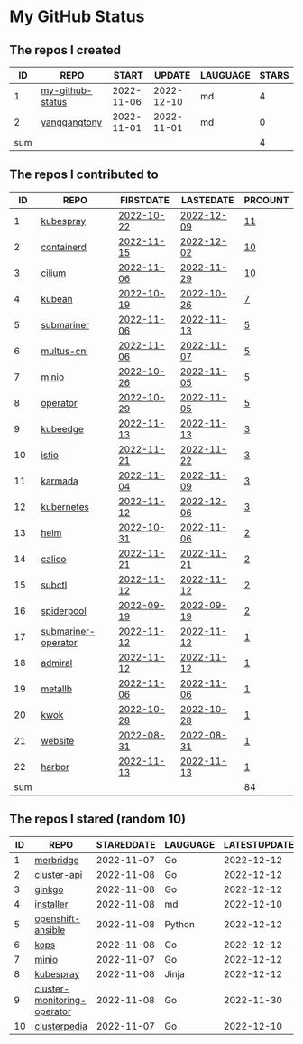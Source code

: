 # My GitHub Status

<!--START_SECTION:my_github-->
## The repos I created
| ID  |                                 REPO                                 |   START    |   UPDATE   | LAUGUAGE | STARS |
|-----|----------------------------------------------------------------------|------------|------------|----------|-------|
|   1 | [my-github-status](https://github.com/yanggangtony/my-github-status) | 2022-11-06 | 2022-12-10 | md       |     4 |
|   2 | [yanggangtony](https://github.com/yanggangtony/yanggangtony)         | 2022-11-01 | 2022-11-01 | md       |     0 |
| sum |                                                                      |            |            |          |     4 |

## The repos I contributed to
| ID  |                                    REPO                                     |                                  FIRSTDATE                                   |                                  LASTEDATE                                   |                                             PRCOUNT                                             |
|-----|-----------------------------------------------------------------------------|------------------------------------------------------------------------------|------------------------------------------------------------------------------|-------------------------------------------------------------------------------------------------|
|   1 | [kubespray](https://github.com/kubernetes-sigs/kubespray)                   | [2022-10-22](https://github.com/kubernetes-sigs/kubespray/pull/9421)         | [2022-12-09](https://github.com/kubernetes-sigs/kubespray/pull/9557)         | [11](https://github.com/kubernetes-sigs/kubespray/pulls?q=is%3Apr+author%3Ayanggangtony)        |
|   2 | [containerd](https://github.com/containerd/containerd)                      | [2022-11-15](https://github.com/containerd/containerd/pull/7670)             | [2022-12-02](https://github.com/containerd/containerd/pull/7748)             | [10](https://github.com/containerd/containerd/pulls?q=is%3Apr+author%3Ayanggangtony)            |
|   3 | [cilium](https://github.com/cilium/cilium)                                  | [2022-11-06](https://github.com/cilium/cilium/pull/22016)                    | [2022-11-29](https://github.com/cilium/cilium/pull/22428)                    | [10](https://github.com/cilium/cilium/pulls?q=is%3Apr+author%3Ayanggangtony)                    |
|   4 | [kubean](https://github.com/kubean-io/kubean)                               | [2022-10-19](https://github.com/kubean-io/kubean/pull/217)                   | [2022-10-26](https://github.com/kubean-io/kubean/pull/247)                   | [7](https://github.com/kubean-io/kubean/pulls?q=is%3Apr+author%3Ayanggangtony)                  |
|   5 | [submariner](https://github.com/submariner-io/submariner)                   | [2022-11-06](https://github.com/submariner-io/submariner/pull/2103)          | [2022-11-13](https://github.com/submariner-io/submariner/pull/2122)          | [5](https://github.com/submariner-io/submariner/pulls?q=is%3Apr+author%3Ayanggangtony)          |
|   6 | [multus-cni](https://github.com/k8snetworkplumbingwg/multus-cni)            | [2022-11-06](https://github.com/k8snetworkplumbingwg/multus-cni/pull/952)    | [2022-11-07](https://github.com/k8snetworkplumbingwg/multus-cni/pull/955)    | [5](https://github.com/k8snetworkplumbingwg/multus-cni/pulls?q=is%3Apr+author%3Ayanggangtony)   |
|   7 | [minio](https://github.com/minio/minio)                                     | [2022-10-26](https://github.com/minio/minio/pull/15949)                      | [2022-11-05](https://github.com/minio/minio/pull/16011)                      | [5](https://github.com/minio/minio/pulls?q=is%3Apr+author%3Ayanggangtony)                       |
|   8 | [operator](https://github.com/minio/operator)                               | [2022-10-29](https://github.com/minio/operator/pull/1329)                    | [2022-11-05](https://github.com/minio/operator/pull/1338)                    | [5](https://github.com/minio/operator/pulls?q=is%3Apr+author%3Ayanggangtony)                    |
|   9 | [kubeedge](https://github.com/kubeedge/kubeedge)                            | [2022-11-13](https://github.com/kubeedge/kubeedge/pull/4406)                 | [2022-11-13](https://github.com/kubeedge/kubeedge/pull/4406)                 | [3](https://github.com/kubeedge/kubeedge/pulls?q=is%3Apr+author%3Ayanggangtony)                 |
|  10 | [istio](https://github.com/istio/istio)                                     | [2022-11-21](https://github.com/istio/istio/pull/42084)                      | [2022-11-22](https://github.com/istio/istio/pull/42103)                      | [3](https://github.com/istio/istio/pulls?q=is%3Apr+author%3Ayanggangtony)                       |
|  11 | [karmada](https://github.com/karmada-io/karmada)                            | [2022-11-04](https://github.com/karmada-io/karmada/pull/2747)                | [2022-11-09](https://github.com/karmada-io/karmada/pull/2763)                | [3](https://github.com/karmada-io/karmada/pulls?q=is%3Apr+author%3Ayanggangtony)                |
|  12 | [kubernetes](https://github.com/kubernetes/kubernetes)                      | [2022-11-12](https://github.com/kubernetes/kubernetes/pull/113868)           | [2022-12-06](https://github.com/kubernetes/kubernetes/pull/114308)           | [3](https://github.com/kubernetes/kubernetes/pulls?q=is%3Apr+author%3Ayanggangtony)             |
|  13 | [helm](https://github.com/helm/helm)                                        | [2022-10-31](https://github.com/helm/helm/pull/11489)                        | [2022-11-06](https://github.com/helm/helm/pull/11514)                        | [2](https://github.com/helm/helm/pulls?q=is%3Apr+author%3Ayanggangtony)                         |
|  14 | [calico](https://github.com/projectcalico/calico)                           | [2022-11-21](https://github.com/projectcalico/calico/pull/7014)              | [2022-11-21](https://github.com/projectcalico/calico/pull/7014)              | [2](https://github.com/projectcalico/calico/pulls?q=is%3Apr+author%3Ayanggangtony)              |
|  15 | [subctl](https://github.com/submariner-io/subctl)                           | [2022-11-12](https://github.com/submariner-io/subctl/pull/376)               | [2022-11-12](https://github.com/submariner-io/subctl/pull/376)               | [2](https://github.com/submariner-io/subctl/pulls?q=is%3Apr+author%3Ayanggangtony)              |
|  16 | [spiderpool](https://github.com/spidernet-io/spiderpool)                    | [2022-09-19](https://github.com/spidernet-io/spiderpool/pull/735)            | [2022-09-19](https://github.com/spidernet-io/spiderpool/pull/735)            | [2](https://github.com/spidernet-io/spiderpool/pulls?q=is%3Apr+author%3Ayanggangtony)           |
|  17 | [submariner-operator](https://github.com/submariner-io/submariner-operator) | [2022-11-12](https://github.com/submariner-io/submariner-operator/pull/2340) | [2022-11-12](https://github.com/submariner-io/submariner-operator/pull/2340) | [1](https://github.com/submariner-io/submariner-operator/pulls?q=is%3Apr+author%3Ayanggangtony) |
|  18 | [admiral](https://github.com/submariner-io/admiral)                         | [2022-11-12](https://github.com/submariner-io/admiral/pull/457)              | [2022-11-12](https://github.com/submariner-io/admiral/pull/457)              | [1](https://github.com/submariner-io/admiral/pulls?q=is%3Apr+author%3Ayanggangtony)             |
|  19 | [metallb](https://github.com/metallb/metallb)                               | [2022-11-06](https://github.com/metallb/metallb/pull/1686)                   | [2022-11-06](https://github.com/metallb/metallb/pull/1686)                   | [1](https://github.com/metallb/metallb/pulls?q=is%3Apr+author%3Ayanggangtony)                   |
|  20 | [kwok](https://github.com/kubernetes-sigs/kwok)                             | [2022-10-28](https://github.com/kubernetes-sigs/kwok/pull/53)                | [2022-10-28](https://github.com/kubernetes-sigs/kwok/pull/53)                | [1](https://github.com/kubernetes-sigs/kwok/pulls?q=is%3Apr+author%3Ayanggangtony)              |
|  21 | [website](https://github.com/clusterpedia-io/website)                       | [2022-08-31](https://github.com/clusterpedia-io/website/pull/60)             | [2022-08-31](https://github.com/clusterpedia-io/website/pull/60)             | [1](https://github.com/clusterpedia-io/website/pulls?q=is%3Apr+author%3Ayanggangtony)           |
|  22 | [harbor](https://github.com/goharbor/harbor)                                | [2022-11-13](https://github.com/goharbor/harbor/pull/17792)                  | [2022-11-13](https://github.com/goharbor/harbor/pull/17792)                  | [1](https://github.com/goharbor/harbor/pulls?q=is%3Apr+author%3Ayanggangtony)                   |
| sum |                                                                             |                                                                              |                                                                              |                                                                                              84 |

## The repos I stared (random 10)
| ID |                                          REPO                                           | STAREDDATE | LAUGUAGE | LATESTUPDATE |
|----|-----------------------------------------------------------------------------------------|------------|----------|--------------|
|  1 | [merbridge](https://github.com/merbridge/merbridge)                                     | 2022-11-07 | Go       | 2022-12-12   |
|  2 | [cluster-api](https://github.com/kubernetes-sigs/cluster-api)                           | 2022-11-08 | Go       | 2022-12-12   |
|  3 | [ginkgo](https://github.com/onsi/ginkgo)                                                | 2022-11-08 | Go       | 2022-12-12   |
|  4 | [installer](https://github.com/openshift/installer)                                     | 2022-11-08 | md       | 2022-12-10   |
|  5 | [openshift-ansible](https://github.com/openshift/openshift-ansible)                     | 2022-11-08 | Python   | 2022-12-12   |
|  6 | [kops](https://github.com/kubernetes/kops)                                              | 2022-11-08 | Go       | 2022-12-12   |
|  7 | [minio](https://github.com/minio/minio)                                                 | 2022-11-07 | Go       | 2022-12-12   |
|  8 | [kubespray](https://github.com/kubernetes-sigs/kubespray)                               | 2022-11-08 | Jinja    | 2022-12-12   |
|  9 | [cluster-monitoring-operator](https://github.com/openshift/cluster-monitoring-operator) | 2022-11-08 | Go       | 2022-11-30   |
| 10 | [clusterpedia](https://github.com/clusterpedia-io/clusterpedia)                         | 2022-11-07 | Go       | 2022-12-10   |

<!--END_SECTION:my_github-->

